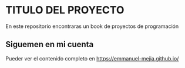 # TITULO DEL PROYECTO

En este repositorio encontraras un book de proyectos de programación

## Siguemen en mi cuenta
Pueder ver el contenido completo en https://emmanuel-mejia.github.io/
